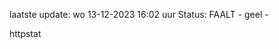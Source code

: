 laatste update: 
wo 13-12-2023 16:02   uur 
Status: FAALT - geel - 
<div class="service Y">httpstat</div>